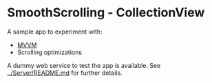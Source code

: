 SmoothScrolling - CollectionView
================================

A sample app to experiment with:
- [MVVM](https://www.objc.io/issues/13-architecture/mvvm/)
- Scrolling optimizations

A dummy web service to test the app is available. See [../Server/README.md](https://github.com/andrea-prearo/SwiftExamples/blob/master/SmoothScrolling/README.md) for further details.
